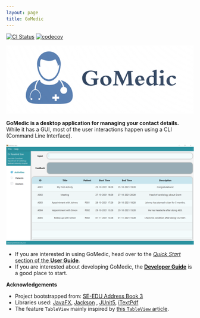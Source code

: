 ```yaml
---
layout: page 
title: GoMedic
---
```


[![CI Status](https://github.com/AY2122S1-CS2103T-T15-1/tp/actions/workflows/gradle.yml/badge.svg)](https://github.com/AY2122S1-CS2103T-T15-1/tp/actions/workflows/gradle.yml)
[![codecov](https://codecov.io/gh/AY2122S1-CS2103T-T15-1/tp/branch/master/graph/badge.svg?token=PY49G4GN2U)](https://codecov.io/gh/AY2122S1-CS2103T-T15-1/tp)

![Logo](images/logo.png)

**GoMedic is a desktop application for managing your contact details.** While it has a GUI, most of the user
interactions happen using a CLI (Command Line Interface).

![Ui](images/Ui.png)

* If you are interested in using GoMedic, head over to the [_Quick Start_ section of the **User
  Guide**](UserGuide.html#quick-start).
* If you are interested about developing GoMedic, the [**Developer Guide**](DeveloperGuide.html) is a good place to
  start.

**Acknowledgements**

* Project bootstrapped from: [SE-EDU Address Book 3](https://se-education.org/addressbook-level3/)
* Libraries used: [JavaFX](https://openjfx.io/), [Jackson](https://github.com/FasterXML/jackson)
  , [JUnit5](https://github.com/junit-team/junit5), [iTextPdf](https://itextpdf.com/en)
* The feature `TableView` mainly inspired by [this `TableView` article](http://tutorials.jenkov.com/javafx/tableview.html).
